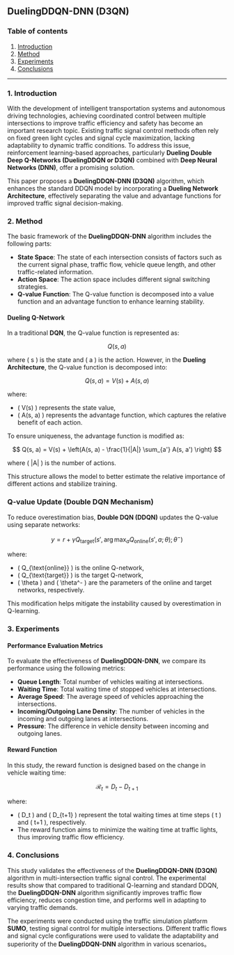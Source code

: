 ## DuelingDDQN-DNN (D3QN)

### Table of contents

1. [Introduction](#1-introduction)
2. [Method](#2-method)
3. [Experiments](#3-experiments)
4. [Conclusions](#4-conclusions)

--- 

### 1. **Introduction**

With the development of intelligent transportation systems and autonomous driving technologies, achieving coordinated control between multiple intersections to improve traffic efficiency and safety has become an important research topic. Existing traffic signal control methods often rely on fixed green light cycles and signal cycle maximization, lacking adaptability to dynamic traffic conditions. To address this issue, reinforcement learning-based approaches, particularly **Dueling Double Deep Q-Networks (DuelingDDQN or D3QN)** combined with **Deep Neural Networks (DNN)**, offer a promising solution.

This paper proposes a **DuelingDDQN-DNN (D3QN)** algorithm, which enhances the standard DDQN model by incorporating a **Dueling Network Architecture**, effectively separating the value and advantage functions for improved traffic signal decision-making.

### 2. **Method**

The basic framework of the **DuelingDDQN-DNN** algorithm includes the following parts:

- **State Space**: The state of each intersection consists of factors such as the current signal phase, traffic flow, vehicle queue length, and other traffic-related information.
- **Action Space**: The action space includes different signal switching strategies.
- **Q-value Function**: The Q-value function is decomposed into a value function and an advantage function to enhance learning stability.

#### **Dueling Q-Network**

In a traditional **DQN**, the Q-value function is represented as:

$$ Q(s, a) $$

where \( s \) is the state and \( a \) is the action. However, in the **Dueling Architecture**, the Q-value function is decomposed into:

$$ Q(s, a) = V(s) + A(s, a) $$

where:
- \( V(s) \) represents the state value,
- \( A(s, a) \) represents the advantage function, which captures the relative benefit of each action.

To ensure uniqueness, the advantage function is modified as:

$$ Q(s, a) = V(s) + \left(A(s, a) - \frac{1}{|A|} \sum_{a'} A(s, a') \right) $$

where \( |A| \) is the number of actions.

This structure allows the model to better estimate the relative importance of different actions and stabilize training.

### **Q-value Update (Double DQN Mechanism)**

To reduce overestimation bias, **Double DQN (DDQN)** updates the Q-value using separate networks:

$$ y = r + \gamma Q_{\text{target}}(s', \arg\max_a Q_{\text{online}}(s', a; \theta); \theta^-) $$

where:
- \( Q_{\text{online}} \) is the online Q-network,
- \( Q_{\text{target}} \) is the target Q-network,
- \( \theta \) and \( \theta^- \) are the parameters of the online and target networks, respectively.

This modification helps mitigate the instability caused by overestimation in Q-learning.

### 3. **Experiments**

#### Performance Evaluation Metrics

To evaluate the effectiveness of **DuelingDDQN-DNN**, we compare its performance using the following metrics:

- **Queue Length**: Total number of vehicles waiting at intersections.
- **Waiting Time**: Total waiting time of stopped vehicles at intersections.
- **Average Speed**: The average speed of vehicles approaching the intersections.
- **Incoming/Outgoing Lane Density**: The number of vehicles in the incoming and outgoing lanes at intersections.
- **Pressure**: The difference in vehicle density between incoming and outgoing lanes.

#### Reward Function

In this study, the reward function is designed based on the change in vehicle waiting time:

$$ \mathcal{R}_t = D_t - D_{t+1} $$

where:

- \( D_t \) and \( D_{t+1} \) represent the total waiting times at time steps \( t \) and \( t+1 \), respectively.
- The reward function aims to minimize the waiting time at traffic lights, thus improving traffic flow efficiency.

### 4. **Conclusions**

This study validates the effectiveness of the **DuelingDDQN-DNN (D3QN)** algorithm in multi-intersection traffic signal control. The experimental results show that compared to traditional Q-learning and standard DDQN, the **DuelingDDQN-DNN** algorithm significantly improves traffic flow efficiency, reduces congestion time, and performs well in adapting to varying traffic demands.

The experiments were conducted using the traffic simulation platform **SUMO**, testing signal control for multiple intersections. Different traffic flows and signal cycle configurations were used to validate the adaptability and superiority of the **DuelingDDQN-DNN** algorithm in various scenarios。

